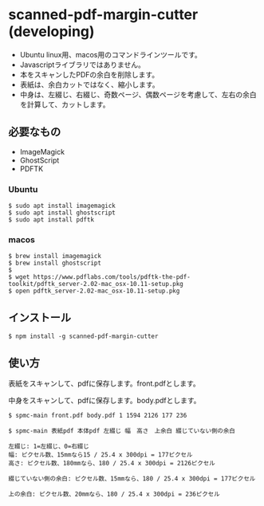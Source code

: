 # scanned-pdf-margin-cutter (developing)

+ Ubuntu linux用、macos用のコマンドラインツールです。
+ Javascriptライブラリではありません。
+ 本をスキャンしたPDFの余白を削除します。
+ 表紙は、余白カットではなく、縮小します。
+ 中身は、左綴じ、右綴じ、奇数ページ、偶数ページを考慮して、左右の余白を計算して、カットします。

## 必要なもの

+ ImageMagick
+ GhostScript
+ PDFTK

### Ubuntu

    $ sudo apt install imagemagick
    $ sudo apt install ghostscript
    $ sudo apt install pdftk

### macos

    $ brew install imagemagick
    $ brew install ghostscript
    $
    $ wget https://www.pdflabs.com/tools/pdftk-the-pdf-toolkit/pdftk_server-2.02-mac_osx-10.11-setup.pkg
    $ open pdftk_server-2.02-mac_osx-10.11-setup.pkg

## インストール

    $ npm install -g scanned-pdf-margin-cutter

## 使い方

表紙をスキャンして、pdfに保存します。front.pdfとします。

中身をスキャンして、pdfに保存します。body.pdfとします。


    $ spmc-main front.pdf body.pdf 1 1594 2126 177 236

    $ spmc-main 表紙pdf 本体pdf 左綴じ 幅　高さ　上余白 綴じていない側の余白

    左綴じ: 1=左綴じ、0=右綴じ
    幅: ピクセル数、15mmなら15 / 25.4 x 300dpi = 177ピクセル
    高さ: ピクセル数、180mmなら、180 / 25.4 x 300dpi = 2126ピクセル

    綴じていない側の余白: ピクセル数、15mmなら、180 / 25.4 x 300dpi = 177ピクセル

    上の余白: ピクセル数、20mmなら、180 / 25.4 x 300dpi = 236ピクセル
